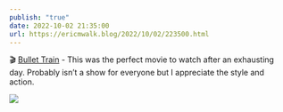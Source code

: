 ```yaml
---
publish: "true"
date: 2022-10-02 21:35:00
url: https://ericmwalk.blog/2022/10/02/223500.html
---
```

🎬 [Bullet Train](https://www.imdb.com/title/tt12593682/) - This was the perfect movie to watch after an exhausting day. Probably isn’t a show for everyone but I appreciate the style and action.


![](https://ericmwalk.blog/uploads/2022/148e8112b5.jpg)
